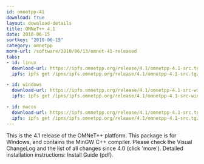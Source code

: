 ```yaml
---
id: omnetpp-41
download: true
layout: download-details
title: OMNeT++ 4.1
date: 2010-06-15
sortkey: "2010-06-15"
category: omnetpp
more-url: /software/2010/06/13/omnet-41-released
tabs:
- id: linux
  download-url: https://ipfs.omnetpp.org/release/4.1/omnetpp-4.1-src.tgz
  ipfs: ipfs get /ipns/ipfs.omnetpp.org/release/4.1/omnetpp-4.1-src.tgz

- id: windows
  download-url: https://ipfs.omnetpp.org/release/4.1/omnetpp-4.1-src-windows.zip
  ipfs: ipfs get /ipns/ipfs.omnetpp.org/release/4.1/omnetpp-4.1-src-windows.zip

- id: macos
  download-url: https://ipfs.omnetpp.org/release/4.1/omnetpp-4.1-src.tgz
  ipfs: ipfs get /ipns/ipfs.omnetpp.org/release/4.1/omnetpp-4.1-src.tgz
---
```


This is the 4.1 release of the OMNeT++ platform. This package is for Windows,
and contains the MinGW C++ compiler. Please check the Visual ChangeLog and the
list of all changes since 4.0 (click 'more'). Detailed installation
instructions: Install Guide (pdf).


